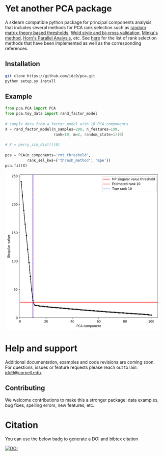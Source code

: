 # Yet another PCA package

A sklearn compatible python package for principal components analysis that includes several methods for PCA rank selection such as [random matrix theory based thresholds](https://arxiv.org/abs/1305.5870), [Wold style and bi-cross validation](https://projecteuclid.org/euclid.aoas/1245676186), [Minka's method](https://papers.nips.cc/paper/1853-automatic-choice-of-dimensionality-for-pca.pdf), [Horn's Parallel Analysis](), etc. See [here](pca/rank_selection/README.md) for the list of rank selection methods that have been implemented as well as the corresponding references.


## Installation

<!--
```
pip install pca (coming soon!)
```
-->

```bash
git clone https://github.com/idc9/pca.git
python setup.py install
```

## Example

```python
from pca.PCA import PCA
from pca.toy_data import rand_factor_model

# sample data from a factor model with 10 PCA components
X = rand_factor_model(n_samples=200, n_features=100,
                      rank=10, m=2, random_state=1)[0]

# X = perry_sim_dist()[0]

pca = PCA(n_components='rmt_threshold',
          rank_sel_kws={'thresh_method': 'mpe'})
pca.fit(X)
```
<!--

```
print('Marcenko Pastur singular value threshold selected rank:', pca.n_components_)

'Marcenko Pastur singular value threshold selected rank: 10'
```

![PCA scree plot](/docs/figures/scree_plot.png)
-->


<img src="/docs/figures/scree_plot.png" width="512" height="512">


# Help and support

Additional documentation, examples and code revisions are coming soon. For questions, issues or feature requests please reach out to Iain: <idc9@cornell.edu>.

<!--
## Testing
Testing is done using nose.
-->

## Contributing

We welcome contributions to make this a stronger package: data examples, bug fixes, spelling errors, new features, etc.


# Citation

You can use the below badg to generate a DOI and bibtex citation

 [![DOI](https://zenodo.org/badge/TODO.svg)](https://zenodo.org/badge/latestdoi/TODO)

